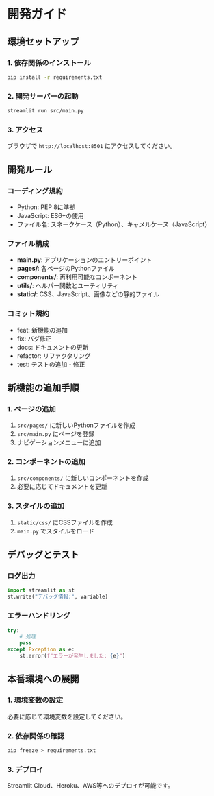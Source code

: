 # 開発ガイド

## 環境セットアップ

### 1. 依存関係のインストール
```bash
pip install -r requirements.txt
```

### 2. 開発サーバーの起動
```bash
streamlit run src/main.py
```

### 3. アクセス
ブラウザで `http://localhost:8501` にアクセスしてください。

## 開発ルール

### コーディング規約
- Python: PEP 8に準拠
- JavaScript: ES6+の使用
- ファイル名: スネークケース（Python）、キャメルケース（JavaScript）

### ファイル構成
- **main.py**: アプリケーションのエントリーポイント
- **pages/**: 各ページのPythonファイル
- **components/**: 再利用可能なコンポーネント
- **utils/**: ヘルパー関数とユーティリティ
- **static/**: CSS、JavaScript、画像などの静的ファイル

### コミット規約
- feat: 新機能の追加
- fix: バグ修正
- docs: ドキュメントの更新
- refactor: リファクタリング
- test: テストの追加・修正

## 新機能の追加手順

### 1. ページの追加
1. `src/pages/` に新しいPythonファイルを作成
2. `src/main.py` にページを登録
3. ナビゲーションメニューに追加

### 2. コンポーネントの追加
1. `src/components/` に新しいコンポーネントを作成
2. 必要に応じてドキュメントを更新

### 3. スタイルの追加
1. `static/css/` にCSSファイルを作成
2. `main.py` でスタイルをロード

## デバッグとテスト

### ログ出力
```python
import streamlit as st
st.write("デバッグ情報:", variable)
```

### エラーハンドリング
```python
try:
    # 処理
    pass
except Exception as e:
    st.error(f"エラーが発生しました: {e}")
```

## 本番環境への展開

### 1. 環境変数の設定
必要に応じて環境変数を設定してください。

### 2. 依存関係の確認
```bash
pip freeze > requirements.txt
```

### 3. デプロイ
Streamlit Cloud、Heroku、AWS等へのデプロイが可能です。